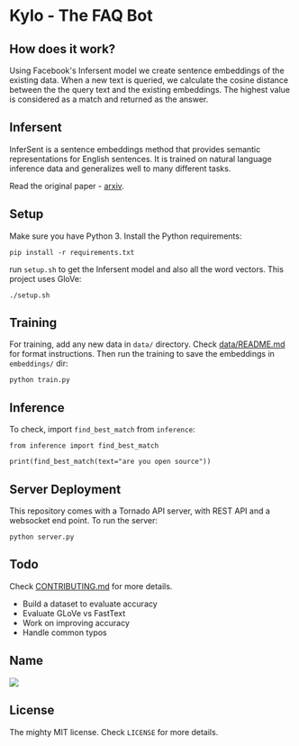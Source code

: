 # Kylo - The FAQ Bot

## How does it work?

Using Facebook's Infersent model we create sentence embeddings of the existing data. When a new text is queried, we  calculate the cosine distance between the the query text and the existing embeddings. The highest value is considered as a match and returned as the answer.


## Infersent

InferSent is a sentence embeddings method that provides semantic representations for English sentences. It is trained on natural language inference data and generalizes well to many different tasks.

Read the original paper - [arxiv](https://arxiv.org/abs/1705.02364).


## Setup

Make sure you have Python 3. Install the Python requirements:

    pip install -r requirements.txt


run `setup.sh` to get the Infersent model and also all the word vectors. This project uses GloVe:

    ./setup.sh


## Training


For training, add any new data in `data/` directory. Check [data/README.md](data/README.md) for format instructions. Then run the training to save the embeddings in `embeddings/` dir:

    python train.py


## Inference

To check, import `find_best_match` from `inference`:

```
from inference import find_best_match

print(find_best_match(text="are you open source"))
```


## Server Deployment

This repository comes with a Tornado API server, with REST API and a websocket end point. To run the server:

    python server.py


## Todo

Check [CONTRIBUTING.md](CONTRIBUTING.md) for more details.

- Build a dataset to evaluate accuracy
- Evaluate GLoVe vs FastText
- Work on improving accuracy
- Handle common typos


## Name

![](https://camo.githubusercontent.com/3f61269fca449896725df6a5e801783e9f4781df/68747470733a2f2f69352e77616c6d617274696d616765732e636f6d2f6173722f61396561386231652d636331662d343566302d386131382d3035356163653430663061625f312e33333237343863643164636438623436633239326135613633333339333837392e6a7065673f6f646e4865696768743d343530266f646e57696474683d343530266f646e42673d464646464646)

## License

The mighty MIT license. Check `LICENSE` for more details.
